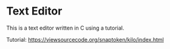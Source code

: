 # Text Editor

This is a text editor written in C using a tutorial.

Tutorial: https://viewsourcecode.org/snaptoken/kilo/index.html

